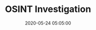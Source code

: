 ---
layout: inner 
position: right
title: 'OSINT Investigation'
date: 2020-05-24 05:05:00
categories: development
tags: research OSINT 
featured_image: '/img/posts/counter.jpg'
project_link: ''
button_icon: ''
button_text: ''
lead_text: "Aided Department of Homeland Security to conduct research and possible implementation of OISNT investigation tools in regards to counter poliferation"
---
